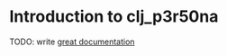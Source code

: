 # Introduction to clj_p3r50na

TODO: write [great documentation](http://jacobian.org/writing/what-to-write/)
